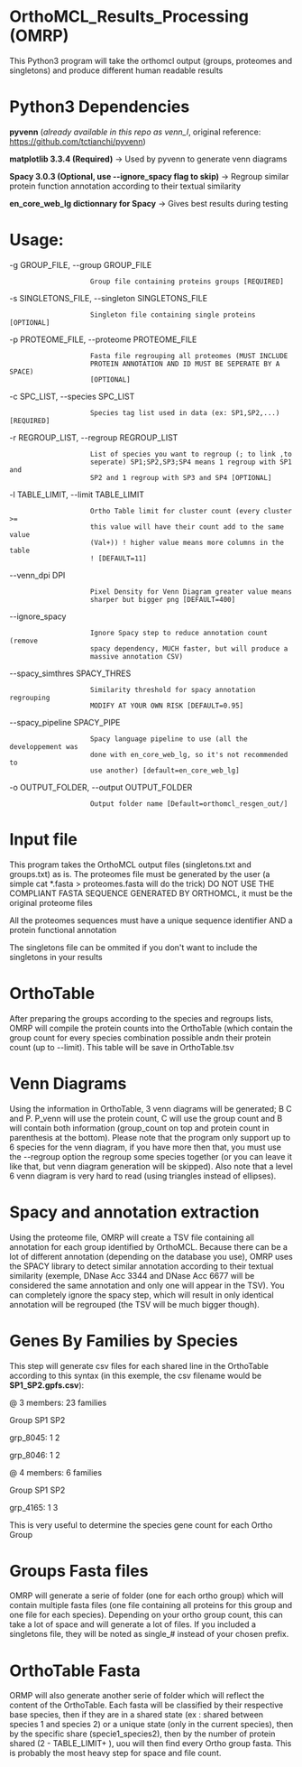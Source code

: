 # OrthoMCL_Results_Processing (OMRP)
This Python3 program will take the orthomcl output (groups, proteomes and singletons) and produce different human readable results

# Python3 Dependencies
**pyvenn** (_already available in this repo as venn_l_, original reference: https://github.com/tctianchi/pyvenn)

**matplotlib 3.3.4 (Required)** -> Used by pyvenn to generate venn diagrams

**Spacy 3.0.3 (Optional, use --ignore_spacy flag to skip)** -> Regroup similar protein function annotation according to their textual similarity

**en_core_web_lg dictionnary for Spacy** -> Gives best results during testing

# Usage:
  
  -g GROUP_FILE, --group GROUP_FILE
  
                        Group file containing proteins groups [REQUIRED]
                        
  -s SINGLETONS_FILE, --singleton SINGLETONS_FILE
  
                        Singleton file containing single proteins [OPTIONAL]
                        
  -p PROTEOME_FILE, --proteome PROTEOME_FILE
  
                        Fasta file regrouping all proteomes (MUST INCLUDE
                        PROTEIN ANNOTATION AND ID MUST BE SEPERATE BY A SPACE)
                        [OPTIONAL]
                        
  -c SPC_LIST, --species SPC_LIST
  
                        Species tag list used in data (ex: SP1,SP2,...) [REQUIRED]
                        
  -r REGROUP_LIST, --regroup REGROUP_LIST
  
                        List of species you want to regroup (; to link ,to
                        seperate) SP1;SP2,SP3;SP4 means 1 regroup with SP1 and
                        SP2 and 1 regroup with SP3 and SP4 [OPTIONAL]
                        
  -l TABLE_LIMIT, --limit TABLE_LIMIT
  
                        Ortho Table limit for cluster count (every cluster >=
                        this value will have their count add to the same value
                        (Val+)) ! higher value means more columns in the table
                        ! [DEFAULT=11]
                        
  --venn_dpi DPI
  
                        Pixel Density for Venn Diagram greater value means
                        sharper but bigger png [DEFAULT=400]
                        
  --ignore_spacy
  
                        Ignore Spacy step to reduce annotation count (remove
                        spacy dependency, MUCH faster, but will produce a
                        massive annotation CSV)
                        
  --spacy_simthres SPACY_THRES
  
                        Similarity threshold for spacy annotation regrouping
                        MODIFY AT YOUR OWN RISK [DEFAULT=0.95]
                        
  --spacy_pipeline SPACY_PIPE
  
                        Spacy language pipeline to use (all the developpement was
                        done with en_core_web_lg, so it's not recommended to
                        use another) [default=en_core_web_lg]
                        
  -o OUTPUT_FOLDER, --output OUTPUT_FOLDER
  
                        Output folder name [Default=orthomcl_resgen_out/]
                        
                        
 # Input file
 
This program takes the OrthoMCL output files (singletons.txt and groups.txt) as is. The proteomes file must be generated by the user (a simple cat *.fasta > proteomes.fasta will do the trick) DO NOT USE THE COMPLIANT FASTA SEQUENCE GENERATED BY ORTHOMCL, it must be the original proteome files
 
All the proteomes sequences must have a unique sequence identifier AND a protein functional annotation
 
The singletons file can be ommited if you don't want to include the singletons in your results

# OrthoTable
After preparing the groups according to the species and regroups lists, OMRP will compile the protein counts into the OrthoTable (which contain the group count for every species combination possible andn their protein count (up to --limit). This table will be save in OrthoTable.tsv

# Venn Diagrams
Using the information in OrthoTable, 3 venn diagrams will be generated; B C and P. P_venn will use the protein count, C will use the group count and B will contain both information (group_count on top and protein count in parenthesis at the bottom). Please note that the program only support up to 6 species for the venn diagram, if you have more then that, you must use the --regroup option the regroup some species together (or you can leave it like that, but venn diagram generation will be skipped). Also note that a level 6 venn diagram is very hard to read (using triangles instead of ellipses).

# Spacy and annotation extraction
Using the proteome file, OMRP will create a TSV file containing all annotation for each group identified by OrthoMCL. Because there can be a lot of different annotation (depending on the database you use), OMRP uses the SPACY library to detect similar annotation according to their textual similarity (exemple, DNase Acc 3344 and DNase Acc 6677 will be considered the same annotation and only one will appear in the TSV). You can completely ignore the spacy step, which will result in only identical annotation will be regrouped (the TSV will be much bigger though). 

# Genes By Families by Species
This step will generate csv files for each shared line in the OrthoTable according to this syntax (in this exemple, the csv filename would be **SP1_SP2.gpfs.csv**):

@ 3 members: 23 families
	
Group	SP1	SP2

grp_8045:	1	2

grp_8046:	1	2

@ 4 members: 6 families

Group	SP1	SP2

grp_4165:	1	3


This is very useful to determine the species gene count for each Ortho Group 

# Groups Fasta files
OMRP will generate a serie of folder (one for each ortho group) which will contain multiple fasta files (one file containing all proteins for this group and one file for each species). Depending on your ortho group count, this can take a lot of space and will generate a lot of files. If you included a singletons file, they will be noted as single_# instead of your chosen prefix.

# OrthoTable Fasta
ORMP will also generate another serie of folder which will reflect the content of the OrthoTable. Each fasta will be classified by their respective base species, then if they are in a shared state (ex : shared between species 1 and species 2) or a unique state (only in the current species), then by the specific share (specie1_species2), then by the number of protein shared (2 - TABLE_LIMIT+ ), uou will then find every Ortho group fasta. This is probably the most heavy step for space and file count.
